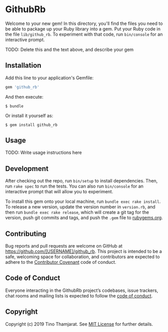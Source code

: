 # GithubRb

Welcome to your new gem! In this directory, you'll find the files you need to be able to package up your Ruby library into a gem. Put your Ruby code in the file `lib/github_rb`. To experiment with that code, run `bin/console` for an interactive prompt.

TODO: Delete this and the text above, and describe your gem

## Installation

Add this line to your application's Gemfile:

```ruby
gem 'github_rb'
```

And then execute:

    $ bundle

Or install it yourself as:

    $ gem install github_rb

## Usage

TODO: Write usage instructions here

## Development

After checking out the repo, run `bin/setup` to install dependencies. Then, run `rake spec` to run the tests. You can also run `bin/console` for an interactive prompt that will allow you to experiment.

To install this gem onto your local machine, run `bundle exec rake install`. To release a new version, update the version number in `version.rb`, and then run `bundle exec rake release`, which will create a git tag for the version, push git commits and tags, and push the `.gem` file to [rubygems.org](https://rubygems.org).

## Contributing

Bug reports and pull requests are welcome on GitHub at https://github.com/[USERNAME]/github_rb. This project is intended to be a safe, welcoming space for collaboration, and contributors are expected to adhere to the [Contributor Covenant](http://contributor-covenant.org) code of conduct.

## Code of Conduct

Everyone interacting in the GithubRb project’s codebases, issue trackers, chat rooms and mailing lists is expected to follow the [code of conduct](https://github.com/[USERNAME]/github_rb/blob/master/CODE_OF_CONDUCT.md).

## Copyright

Copyright (c) 2019 Tino Thamjarat. See [MIT License](LICENSE.txt) for further details.